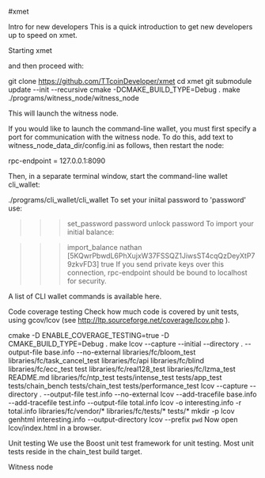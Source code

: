 #xmet

Intro for new developers
This is a quick introduction to get new developers up to speed on xmet.

Starting xmet

and then proceed with:

git clone https://github.com/TTcoinDeveloper/xmet
cd xmet
git submodule update --init --recursive
cmake -DCMAKE_BUILD_TYPE=Debug .
make
./programs/witness_node/witness_node




This will launch the witness node.

If you would like to launch the command-line wallet,
you must first specify a port for communication with the witness node. To do this,
add text to witness_node_data_dir/config.ini as follows, then restart the node:

rpc-endpoint = 127.0.0.1:8090

Then, in a separate terminal window, start the command-line wallet cli_wallet:

./programs/cli_wallet/cli_wallet
To set your iniital password to 'password' use:

>>> set_password password
>>> unlock password
To import your initial balance:

>>> import_balance nathan [5KQwrPbwdL6PhXujxW37FSSQZ1JiwsST4cqQzDeyXtP79zkvFD3] true
If you send private keys over this connection, rpc-endpoint should be bound to localhost for security.

A list of CLI wallet commands is available here.

Code coverage testing
Check how much code is covered by unit tests, using gcov/lcov (see http://ltp.sourceforge.net/coverage/lcov.php ).

cmake -D ENABLE_COVERAGE_TESTING=true -D CMAKE_BUILD_TYPE=Debug .
make
lcov --capture --initial --directory . --output-file base.info --no-external
libraries/fc/bloom_test
libraries/fc/task_cancel_test
libraries/fc/api
libraries/fc/blind
libraries/fc/ecc_test test
libraries/fc/real128_test
libraries/fc/lzma_test README.md
libraries/fc/ntp_test
tests/intense_test
tests/app_test
tests/chain_bench
tests/chain_test
tests/performance_test
lcov --capture --directory . --output-file test.info --no-external
lcov --add-tracefile base.info --add-tracefile test.info --output-file total.info
lcov -o interesting.info -r total.info libraries/fc/vendor/\* libraries/fc/tests/\* tests/\*
mkdir -p lcov
genhtml interesting.info --output-directory lcov --prefix `pwd`
Now open lcov/index.html in a browser.

Unit testing
We use the Boost unit test framework for unit testing. Most unit tests reside in the chain_test build target.

Witness node
